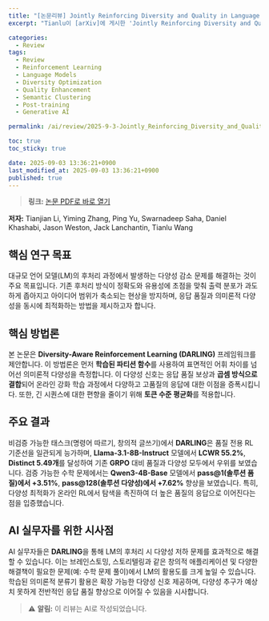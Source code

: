 ```yaml
---
title: "[논문리뷰] Jointly Reinforcing Diversity and Quality in Language Model Generations"
excerpt: "Tianlu이 [arXiv]에 게시한 'Jointly Reinforcing Diversity and Quality in Language Model Generations' 논문에 대한 자세한 리뷰입니다."

categories:
  - Review
tags:
  - Review
  - Reinforcement Learning
  - Language Models
  - Diversity Optimization
  - Quality Enhancement
  - Semantic Clustering
  - Post-training
  - Generative AI

permalink: /ai/review/2025-9-3-Jointly_Reinforcing_Diversity_and_Quality_in_Language_Model_Generations/

toc: true
toc_sticky: true

date: 2025-09-03 13:36:21+0900
last_modified_at: 2025-09-03 13:36:21+0900
published: true
---
```

> **링크:** [논문 PDF로 바로 열기](https://arxiv.org/abs/2509.02534)

**저자:** Tianjian Li, Yiming Zhang, Ping Yu, Swarnadeep Saha, Daniel Khashabi, Jason Weston, Jack Lanchantin, Tianlu Wang



## 핵심 연구 목표
대규모 언어 모델(LM)의 후처리 과정에서 발생하는 다양성 감소 문제를 해결하는 것이 주요 목표입니다. 기존 후처리 방식이 정확도와 유용성에 초점을 맞춰 출력 분포가 과도하게 좁아지고 아이디어 범위가 축소되는 현상을 방지하며, 응답 품질과 의미론적 다양성을 동시에 최적화하는 방법을 제시하고자 합니다.

## 핵심 방법론
본 논문은 **Diversity-Aware Reinforcement Learning (DARLING)** 프레임워크를 제안합니다. 이 방법론은 먼저 **학습된 파티션 함수**를 사용하여 표면적인 어휘 차이를 넘어선 의미론적 다양성을 측정합니다. 이 다양성 신호는 응답 품질 보상과 **곱셈 방식으로 결합**되어 온라인 강화 학습 과정에서 다양하고 고품질의 응답에 대한 이점을 증폭시킵니다. 또한, 긴 시퀀스에 대한 편향을 줄이기 위해 **토큰 수준 평균화**를 적용합니다.

## 주요 결과
비검증 가능한 태스크(명령어 따르기, 창의적 글쓰기)에서 **DARLING**은 품질 전용 RL 기준선을 일관되게 능가하며, **Llama-3.1-8B-Instruct** 모델에서 **LCWR 55.2%**, **Distinct 5.49개**를 달성하여 기존 **GRPO** 대비 품질과 다양성 모두에서 우위를 보였습니다. 검증 가능한 수학 문제에서는 **Qwen3-4B-Base** 모델에서 **pass@1(솔루션 품질)에서 +3.51%**, **pass@128(솔루션 다양성)에서 +7.62%** 향상을 보였습니다. 특히, 다양성 최적화가 온라인 RL에서 탐색을 촉진하여 더 높은 품질의 응답으로 이어진다는 점을 입증했습니다.

## AI 실무자를 위한 시사점
AI 실무자들은 **DARLING**을 통해 LM의 후처리 시 다양성 저하 문제를 효과적으로 해결할 수 있습니다. 이는 브레인스토밍, 스토리텔링과 같은 창의적 애플리케이션 및 다양한 해결책이 필요한 문제(예: 수학 문제 풀이)에서 LM의 활용도를 크게 높일 수 있습니다. 학습된 의미론적 분류기 활용은 확장 가능한 다양성 신호 제공하며, 다양성 추구가 예상치 못하게 전반적인 응답 품질 향상으로 이어질 수 있음을 시사합니다.

> ⚠️ **알림:** 이 리뷰는 AI로 작성되었습니다.